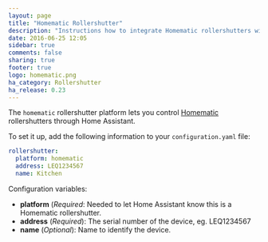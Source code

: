 ```yaml
---
layout: page
title: "Homematic Rollershutter"
description: "Instructions how to integrate Homematic rollershutters within Home Assistant."
date: 2016-06-25 12:05
sidebar: true
comments: false
sharing: true
footer: true
logo: homematic.png
ha_category: Rollershutter
ha_release: 0.23
---
```



The `homematic` rollershutter platform lets you control [Homematic](http://www.homematic.com/) rollershutters through Home Assistant.

To set it up, add the following information to your `configuration.yaml` file:

```yaml
rollershutter:
  platform: homematic
  address: LEQ1234567
  name: Kitchen
```

Configuration variables:

- **platform** (*Required*: Needed to let Home Assistant know this is a Homematic rollershutter.
- **address** (*Required*): The serial number of the device, eg. LEQ1234567
- **name** (*Optional*): Name to identify the device.